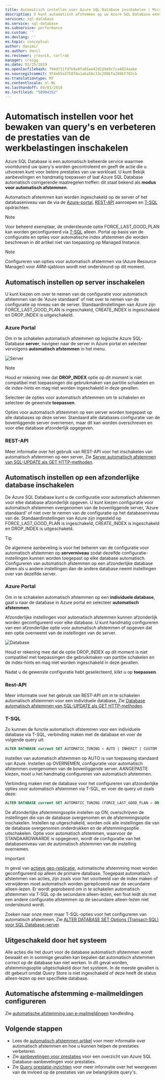 ```yaml
---
title: Automatisch instellen voor Azure SQL Database inschakelen | Microsoft Docs
description: U kunt automatisch afstemmen op uw Azure SQL Database eenvoudig.
services: sql-database
ms.service: sql-database
ms.subservice: performance
ms.custom: ''
ms.devlang: ''
ms.topic: conceptual
author: danimir
ms.author: danil
ms.reviewer: jrasnik, carlrab
manager: craigg
ms.date: 01/25/2019
ms.openlocfilehash: f94d731fd7b9a9fa85ae42d22949c7ca4024aabe
ms.sourcegitcommit: 9f4eb5a3758f8a1a6a58c33c2806fa2986f702cb
ms.translationtype: MT
ms.contentlocale: nl-NL
ms.lasthandoff: 04/03/2019
ms.locfileid: "58904352"
---
```

# <a name="enable-automatic-tuning-to-monitor-queries-and-improve-workload-performance"></a>Automatisch instellen voor het bewaken van query's en verbeteren de prestaties van de werkbelastingen inschakelen

Azure SQL Database is een automatisch beheerde service waarmee voortdurend uw query's worden gecontroleerd en geeft de actie die u uitvoeren kunt voor betere prestaties van uw workload. U kunt Bekijk aanbevelingen en handmatig toepassen of laat Azure SQL Database automatisch corrigerende maatregelen treffen: dit staat bekend als **modus voor automatisch afstemmen**.

Automatisch afstemmen kan worden ingeschakeld op de server of het databaseniveau van de via de [Azure-portal](sql-database-automatic-tuning-enable.md#azure-portal), [REST-API](sql-database-automatic-tuning-enable.md#rest-api) aanroepen en [T-SQL](https://docs.microsoft.com/sql/t-sql/statements/alter-database-transact-sql-set-options?view=azuresqldb-current) opdrachten.

> [!NOTE]
> Voor beheerd exemplaar, de ondersteunde optie FORCE_LAST_GOOD_PLAN kan worden geconfigureerd via [T-SQL](https://azure.microsoft.com/blog/automatic-tuning-introduces-automatic-plan-correction-and-t-sql-management) alleen. Portal op basis van de configuratie en opties voor automatische index afstemmen die worden beschreven in dit artikel niet van toepassing op Managed Instance.

> [!NOTE]
> Configureren van opties voor automatisch afstemmen via (Azure Resource Manager) voor ARM-sjabloon wordt niet ondersteund op dit moment.

## <a name="enable-automatic-tuning-on-server"></a>Automatisch instellen op server inschakelen

U kunt kiezen om over te nemen van de configuratie voor automatisch afstemmen van de 'Azure standaard' of niet over te nemen van de configuratie op niveau van de server. Standaardinstellingen van Azure zijn FORCE_LAST_GOOD_PLAN is ingeschakeld, CREATE_INDEX is ingeschakeld en DROP_INDEX is uitgeschakeld.

### <a name="azure-portal"></a>Azure Portal

Om in te schakelen automatisch afstemmen op logische Azure SQL-Database **server**, navigeer naar de server in Azure portal en selecteer vervolgens **automatisch afstemmen** in het menu.

![Server](./media/sql-database-automatic-tuning-enable/server.png)

> [!NOTE]
> Houd er rekening mee dat **DROP_INDEX** optie op dit moment is niet compatibel met toepassingen die gebruikmaken van partitie schakelen en de index-hints en mag niet worden ingeschakeld in deze gevallen.
>

Selecteer de opties voor automatisch afstemmen om te schakelen en selecteer de gewenste **toepassen**.

Opties voor automatisch afstemmen op een server worden toegepast op alle databases op deze server. Standaard alle databases configuratie van de bovenliggende server overnemen, maar dit kan worden overschreven en voor elke database afzonderlijk opgegeven.

### <a name="rest-api"></a>REST-API

Meer informatie over het gebruik van REST-API voor het inschakelen van automatisch afstemmen op een server, Zie [Server automatisch afstemmen van SQL-UPDATE als GET HTTP-methoden](https://docs.microsoft.com/rest/api/sql/serverautomatictuning).

## <a name="enable-automatic-tuning-on-an-individual-database"></a>Automatisch instellen op een afzonderlijke database inschakelen

De Azure SQL Database kunt u de configuratie voor automatisch afstemmen voor elke database afzonderlijk opgeven. U kunt kiezen configuratie voor automatisch afstemmen overgenomen van de bovenliggende server, 'Azure standaard' of niet over te nemen van de configuratie op het databaseniveau van de. Standaardinstellingen van Azure zijn ingesteld op FORCE_LAST_GOOD_PLAN is ingeschakeld, CREATE_INDEX is ingeschakeld en DROP_INDEX is uitgeschakeld.

> [!TIP]
> De algemene aanbeveling is voor het beheren van de configuratie voor automatisch afstemmen op **serverniveau** zodat dezelfde configuratie-instellingen kunnen worden toegepast op elke database automatisch. Configureren van automatisch afstemmen op een afzonderlijke database alleen als u andere instellingen dan de andere database neemt instellingen over van dezelfde server.
>

### <a name="azure-portal"></a>Azure Portal

Om in te schakelen automatisch afstemmen op een **individuele database**, gaat u naar de database in Azure portal en selecteer **automatisch afstemmen**.

Afzonderlijke instellingen voor automatisch afstemmen kunnen afzonderlijk worden geconfigureerd voor elke database. U kunt handmatig configureren van een afzonderlijke optie voor automatisch afstemmen of opgeven dat een optie overneemt van de instellingen van de server.

![Database](./media/sql-database-automatic-tuning-enable/database.png)

Houd er rekening mee dat de optie DROP_INDEX op dit moment is niet compatibel met toepassingen die gebruikmaken van partitie schakelen en de index-hints en mag niet worden ingeschakeld in deze gevallen.

Nadat u de gewenste configuratie hebt geselecteerd, klikt u op **toepassen**.

### <a name="rest-api"></a>Rest-API

Meer informatie over het gebruik van REST-API om in te schakelen automatisch afstemmen voor een individuele database, Zie [Database automatisch afstemmen van SQL-UPDATE als GET HTTP-methoden](https://docs.microsoft.com/rest/api/sql/databaseautomatictuning).

### <a name="t-sql"></a>T-SQL

Zo kunnen de functie automatisch afstemmen voor een individuele database via T-SQL, verbinding maken met de database en voer de volgende query uit:

```SQL
ALTER DATABASE current SET AUTOMATIC_TUNING = AUTO | INHERIT | CUSTOM
```

Instellen van automatisch afstemmen op AUTO is van toepassing standaard van Azure. Instellen op OVERNEMEN, configuratie voor automatisch afstemmen overgenomen van de bovenliggende server. AANGEPASTE kiezen, moet u het handmatig configureren van automatisch afstemmen.

Verbinding maken met de database voor het configureren van afzonderlijke opties voor automatisch afstemmen via T-SQL, en voer de query uit zoals deze:

```SQL
ALTER DATABASE current SET AUTOMATIC_TUNING (FORCE_LAST_GOOD_PLAN = ON, CREATE_INDEX = DEFAULT, DROP_INDEX = OFF)
```

De afzonderlijke afstemmingsoptie instellen op ON, overschrijven de instellingen die van de database overgenomen en de afstemmingsoptie inschakelen. Instellen op uitgeschakeld, worden ook alle instellingen die van de database overgenomen onderdrukken en de afstemmingsoptie uitschakelen. Optie voor automatisch afstemmen, waarvoor de STANDAARDWAARDE is opgegeven, wordt de configuratie van het databaseniveau van de automatisch afstemmen van de instelling overnemen.  

> [!IMPORTANT]
> In geval van [actieve geo-replicatie](sql-database-auto-failover-group.md), automatische afstemming moet worden geconfigureerd op alleen de primaire database. Toegepast automatisch afstemmen van acties, zijn zoals voor het voorbeeld van de index maken of verwijderen moet automatisch worden gerepliceerd naar de secundaire alleen-lezen. Er wordt geprobeerd om in te schakelen automatisch afstemmen via T-SQL op de secundaire alleen-lezen, een fout leidt als met een andere configuratie afstemmen op de secundaire alleen-lezen niet ondersteund wordt.
>

Zoeken naar onze meer maar T-SQL-opties voor het configureren van automatisch afstemmen, Zie [ALTER DATABASE SET Options (Transact-SQL) voor SQL Database-server](https://docs.microsoft.com/sql/t-sql/statements/alter-database-transact-sql-set-options?view=azuresqldb-current).

## <a name="disabled-by-the-system"></a>Uitgeschakeld door het systeem

Alle acties die het duurt voor de database automatisch afstemmen wordt bewaakt en in sommige gevallen kan bepalen dat automatisch afstemmen correct op de database kan niet werken. In dit geval worden, afstemmingsoptie uitgeschakeld door het systeem. In de meeste gevallen is dit gebeurt omdat Query Store is niet ingeschakeld of deze heeft de status alleen-lezen op een specifieke database.

## <a name="configure-automatic-tuning-e-mail-notifications"></a>Automatische afstemming e-mailmeldingen configureren

Zie [automatische afstemming van e-mailmeldingen](sql-database-automatic-tuning-email-notifications.md) handleiding.

## <a name="next-steps"></a>Volgende stappen

* Lees de [automatisch afstemmen artikel](sql-database-automatic-tuning.md) voor meer informatie over automatisch afstemmen en hoe u kunnen helpen de prestaties verbeteren.
* Zie [aanbevelingen voor prestaties](sql-database-advisor.md) voor een overzicht van Azure SQL Database-aanbevelingen voor prestaties.
* Zie [Query prestatie-inzichten](sql-database-query-performance.md) voor meer informatie over het weergeven van de invloed op de prestaties van uw belangrijkste query's.
